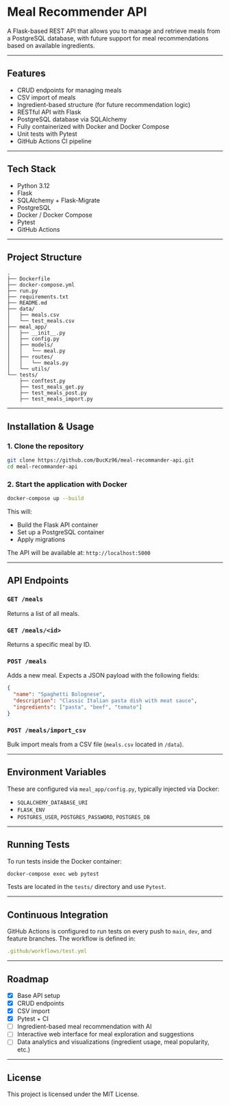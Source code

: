 # Meal Recommender API

A Flask-based REST API that allows you to manage and retrieve meals from a PostgreSQL database, with future support for meal recommendations based on available ingredients.

---

## Features

- CRUD endpoints for managing meals
- CSV import of meals
- Ingredient-based structure (for future recommendation logic)
- RESTful API with Flask
- PostgreSQL database via SQLAlchemy
- Fully containerized with Docker and Docker Compose
- Unit tests with Pytest
- GitHub Actions CI pipeline

---

## Tech Stack

- Python 3.12
- Flask
- SQLAlchemy + Flask-Migrate
- PostgreSQL
- Docker / Docker Compose
- Pytest
- GitHub Actions

---

## Project Structure

```
.
├── Dockerfile
├── docker-compose.yml
├── run.py
├── requirements.txt
├── README.md
├── data/
│   ├── meals.csv
│   └── test_meals.csv
├── meal_app/
│   ├── __init__.py
│   ├── config.py
│   ├── models/
│   │   └── meal.py
│   ├── routes/
│   │   └── meals.py
│   └── utils/
└── tests/
    ├── conftest.py
    ├── test_meals_get.py
    ├── test_meals_post.py
    ├── test_meals_import.py
```

---

## Installation & Usage

### 1. Clone the repository

```bash
git clone https://github.com/BucKz96/meal-recommander-api.git
cd meal-recommander-api
```

### 2. Start the application with Docker

```bash
docker-compose up --build
```

This will:
- Build the Flask API container
- Set up a PostgreSQL container
- Apply migrations

The API will be available at: `http://localhost:5000`

---

## API Endpoints

### `GET /meals`
Returns a list of all meals.

### `GET /meals/<id>`
Returns a specific meal by ID.

### `POST /meals`
Adds a new meal. Expects a JSON payload with the following fields:

```json
{
  "name": "Spaghetti Bolognese",
  "description": "Classic Italian pasta dish with meat sauce",
  "ingredients": ["pasta", "beef", "tomato"]
}
```

### `POST /meals/import_csv`
Bulk import meals from a CSV file (`meals.csv` located in `/data`).

---

## Environment Variables

These are configured via `meal_app/config.py`, typically injected via Docker:

- `SQLALCHEMY_DATABASE_URI`
- `FLASK_ENV`
- `POSTGRES_USER`, `POSTGRES_PASSWORD`, `POSTGRES_DB`

---

## Running Tests

To run tests inside the Docker container:

```bash
docker-compose exec web pytest
```

Tests are located in the `tests/` directory and use `Pytest`.

---

## Continuous Integration

GitHub Actions is configured to run tests on every push to `main`, `dev`, and feature branches. The workflow is defined in:

```yaml
.github/workflows/test.yml
```

---

## Roadmap

- [x] Base API setup
- [x] CRUD endpoints
- [x] CSV import
- [x] Pytest + CI
- [ ] Ingredient-based meal recommendation with AI
- [ ] Interactive web interface for meal exploration and suggestions
- [ ] Data analytics and visualizations (ingredient usage, meal popularity, etc.)

---

## License

This project is licensed under the MIT License.

